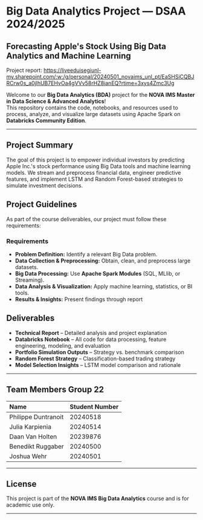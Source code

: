 # Big Data Analytics Project — DSAA 2024/2025
## Forecasting Apple's Stock Using Big Data Analytics and Machine Learning

Project report: https://liveeduisegiunl-my.sharepoint.com/:w:/g/personal/20240501_novaims_unl_pt/EaSHSiCQBJRCrw0s_a0jlhUB7EHvOa4gVVv58rHZ8ianEQ?rtime=3xys4Zmc3Ug

Welcome to our **Big Data Analytics (BDA)** project for the **NOVA IMS Master in Data Science & Advanced Analytics**!  
This repository contains the code, notebooks, and resources used to process, analyze, and visualize large datasets using Apache Spark on **Databricks Community Edition**.

---

## Project Summary

The goal of this project is to empower individual investors by predicting Apple Inc.'s stock performance using Big Data tools and machine learning models. We stream and preprocess financial data, engineer predictive features, and implement LSTM and Random Forest-based strategies to simulate investment decisions.


##  Project Guidelines

As part of the course deliverables, our project must follow these requirements:

### Requirements
- **Problem Definition:** Identify a relevant Big Data problem.
- **Data Collection & Preprocessing:** Obtain, clean, and preprocess large datasets.
- **Big Data Processing:** Use **Apache Spark Modules** (SQL, MLlib, or Streaming).
- **Data Analysis & Visualization:** Apply machine learning, statistics, or BI tools.
- **Results & Insights:** Present findings through report


## Deliverables

-  **Technical Report** – Detailed analysis and project explanation
- **Databricks Notebook** – All code for data processing, feature engineering, modeling, and evaluation
- **Portfolio Simulation Outputs** – Strategy vs. benchmark comparison
- **Random Forest Strategy** – Classification-based trading strategy
- **Model Selection Insights** – LSTM model comparison and rationale

---

## Team Members Group 22

| Name              | Student Number | 
|:------------------|:----------------|
| Philippe Duntranoit | 20240518        | 
| Julia Karpienia   | 20240514        | 
| Daan Van Holten   | 20239876        | 
| Benedikt Ruggaber  | 20240500   | 
| Joshua Wehr  | 20240501   | 

---

## License

This project is part of the **NOVA IMS Big Data Analytics** course and is for academic use only.

---
